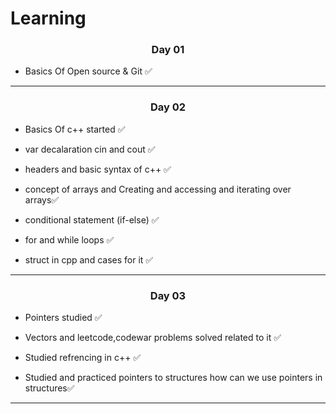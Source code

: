 <h1> Learning </h1>
<h3 align="center">Day 01</h3>
<ul>
<li>Basics Of Open source & Git ✅ </li>
</ul>
<hr>
<h3 align="center">Day 02</h3>
<ul>
<li>Basics Of c++ started ✅ </li>
</ul>
<ul>
<li>var decalaration cin and cout ✅ </li>
</ul>
<ul>
<li>headers and basic syntax of c++ ✅ </li>
</ul>
<ul>
<li>concept of arrays and Creating and accessing and iterating over arrays✅ </li>
</ul>
<ul>
<li>conditional statement (if-else) ✅ </li>
</ul>
<ul>
<li>for and while loops ✅ </li>
</ul>
<ul>
<li>struct in cpp and cases for it ✅ </li>
</ul>
<hr>
<h3 align="center">Day 03</h3>
<ul>
<li>Pointers studied ✅ </li>
</ul>
<ul>
<li>Vectors and leetcode,codewar problems solved related to it ✅ </li>
</ul>
<ul>
<li>Studied refrencing in c++ ✅ </li>
</ul>
<ul>
<li>Studied and practiced pointers to structures how can we use pointers in structures✅ </li>
</ul>
<hr>
